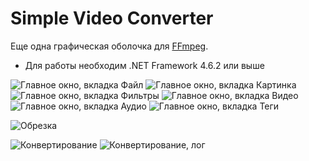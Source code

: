 # Simple Video Converter

Еще одна графическая оболочка для [FFmpeg](https://ffmpeg.org/).

* Для работы необходим .NET Framework 4.6.2 или выше

![Главное окно, вкладка Файл](https://i.imgur.com/XZLav5R.png)
![Главное окно, вкладка Картинка](https://i.imgur.com/2F1WD4g.png)
![Главное окно, вкладка Фильтры](https://i.imgur.com/luJpzMd.png)
![Главное окно, вкладка Видео](https://i.imgur.com/g0Arvbo.png)
![Главное окно, вкладка Аудио](https://i.imgur.com/oQ0x7OC.png)
![Главное окно, вкладка Теги](https://i.imgur.com/NSjqna2.png)

![Обрезка](https://i.imgur.com/0lylpT0.png)

![Конвертирование](https://i.imgur.com/1HOz7mY.png)
![Конвертирование, лог](https://i.imgur.com/XYLtya3.png)

